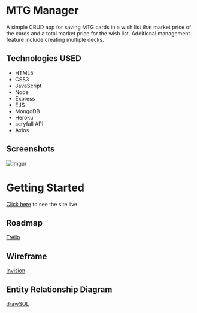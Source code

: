 # MTG Manager

A simple CRUD app for saving MTG cards in a wish list that market price of the cards and a total market price for the wish list. Additional management feature include creating multiple decks.

## Technologies USED

- HTML5
- CSS3
- JavaScript
- Node
- Express
- EJS
- MongoDB
- Heroku
- scryfall API
- Axios

## Screenshots

![Imgur](#)

# Getting Started

[Click here](https://mtg-wishlist.herokuapp.com/wishlist) to see the site live


## Roadmap

[Trello](https://trello.com/b/JIb4brE9/mtg-manager)

## Wireframe

[Invision](https://longlu267303.invisionapp.com/freehand/MTG-Manager-gzxn7qnGr)

## Entity Relationship Diagram

[drawSQL](https://drawsql.app/general-assembly-phoenix/diagrams/mtg-manager#)
